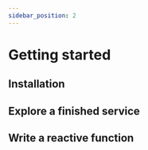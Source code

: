 ```yaml
---
sidebar_position: 2
---
```


# Getting started

## Installation

## Explore a finished service

## Write a reactive function
